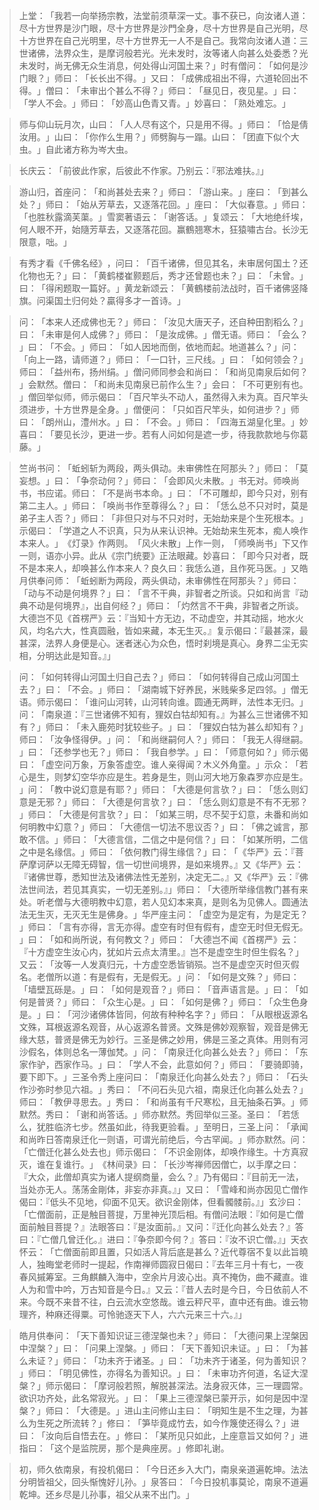 > 上堂：​「我若一向举扬宗教，法堂前须草深一丈。事不获已，向汝诸人道：尽十方世界是沙门眼，尽十方世界是沙門全身，尽十方世界是自己光明，尽十方世界在自己光明里，尽十方世界无一人不是自己。我常向汝诸人道：三世诸佛，法界众生，是摩诃般若光。光未发时，汝等诸人向甚么处委悉？光未发时，尚无佛无众生消息，何处得山河国土来？​」时有僧问：​「如何是沙门眼？​」师曰：​「长长出不得。​」又曰：​「成佛成祖出不得，六道轮回出不得。​」僧曰：​「未审出个甚么不得？​」师曰：​「昼见日，夜见星。​」曰：​「学人不会。​」师曰：​「妙高山色青又青。​」妙喜曰：​「熟处难忘。​」

> 师与仰山玩月次，山曰：​「人人尽有这个，只是用不得。​」师曰：​「恰是倩汝用。​」山曰：​「你作么生用？​」师劈胸与一蹋。山曰：​「团直下似个大虫。​」自此诸方称为岑大虫。

> 长庆云：​「前彼此作家，后彼此不作家。乃别云：『邪法难扶。』」

> 游山归，首座问：​「和尚甚处去来？​」师曰：​「游山来。​」座曰：​「到甚么处？​」师曰：​「始从芳草去，又逐落花回。​」座曰：​「大似春意。​」师曰：​「也胜秋露滴芙蕖。​」雪窦著语云：​「谢答话。​」复颂云：​「大地绝纤埃，何人眼不开，始隨芳草去，又逐落花回。赢鶴翘寒木，狂猿嘯古台。长沙无限意，咄。​」

> 有秀才看《千佛名经》​，问曰：​「百千诸佛，但见其名，未审居何国土？还化物也无？​」曰：​「黄鹤楼崔颢题后，秀才还曾题也未？​」曰：​「未曾。​」曰：​「得闲题取一篇好。​」黄龙新颂云：​「黄鶴楼前法战时，百千诸佛竖降旗。问渠国土归何处？贏得多才一首诗。​」

> 问：​「本来人还成佛也无？​」师曰：​「汝见大唐天子，还自种田割稻么？​」曰：​「未审是何人成佛？​」师曰：​「是汝成佛。​」僧无语。师曰：​「会么？​」曰：​「不会。​」师曰：​「如人因地而倒，依地而起。地道甚么？​」问：​「向上一路，请师道？​」师曰：​「一口针，三尺线。​」曰：​「如何领会？​」师曰：​「益州布，扬州绢。​」僧问师同参会和尚曰：​「和尚见南泉后如何？​」会默然。僧曰：​「和尚未见南泉已前作么生？​」会曰：​「不可更别有也。​」僧回举似师，师示偈曰：​「百尺竿头不动人，虽然得入未为真。百尺竿头须进步，十方世界是全身。​」僧便问：​「只如百尺竿头，如何进步？​」师曰：​「朗州山，澧州水。​」曰：​「不会。​」师曰：​「四海五湖皇化里。​」妙喜曰：​「要见长沙，更进一步。若有人问如何是遮一步，待我款款地与你葛藤。​」

> 竺尚书问：​「蚯蚓斩为两段，两头俱动。未审佛性在阿那头？​」师曰：​「莫妄想。​」曰：​「争奈动何？​」师曰：​「会即风火未散。​」书无对。师唤尚书，书应诺。师曰：​「不是尚书本命。​」曰：​「不可雕却，即今只对，别有第二主人。​」师曰：​「唤尚书作至尊得么？​」曰：​「恁么总不只对时，莫是弟子主人否？​」师曰：​「非但只对与不只对时，无始劫来是个生死根本。​」示偈曰：​「学道之人不识真，只为从来认识神。无始劫来生死本，痴人唤作本来人。​」​《灯录》作两则。​「风火未散」上作一则，​「师唤尚书」下又作一则，语亦小异。此从《宗门统要》正法眼藏。妙喜曰：​「即今只对者，既不是本来人，却唤甚么作本来人？良久曰：我恁么道，且作死马医。​」又皓月供奉问师：​「蚯蚓断为两段，两头俱动，未审佛性在阿那头？​」师曰：​「动与不动是何境界？​」曰：​「言不干典，非智者之所谈。只如和尚言『动典不动是何境界』，出自何经？​」师曰：​「灼然言不干典，非智者之所谈。大德岂不见《首楞严》云：『当知十方无边，不动虚空，并其动摇，地水火风，均名六大，性真圆融，皆如来藏，本无生灭。』复示偈曰：『最甚深，最甚深，法界人身便是心。迷者迷心为众色，悟时刹境是真心。身界二尘无实相，分明达此是知音。』」

> 问：​「如何转得山河国土归自己去？​」师曰：​「如何转得自己成山河国土去？​」曰：​「不会。​」师曰：​「湖南城下好养民，米贱柴多足四邻。​」僧无语。师示偈曰：​「谁问山河转，山河转向谁。圆通无两畔，法性本无归。​」问：​「南泉道：『三世诸佛不知有，狸奴白牯却知有。』为甚么三世诸佛不知有？​」师曰：​「未入鹿苑时犹较些子。​」曰：​「狸奴白牯为甚么却知有？​」师曰：​「汝争怪得伊。​」问：​「和尚继嗣何人？​」师曰：​「我无人得继嗣。​」曰：​「还参学也无？​」师曰：​「我自参学。​」曰：​「师意何如？​」师示偈曰：​「虚空问万象，万象答虚空。谁人亲得闻？木义外角童。​」示众：​「若心是生，则梦幻空华亦应是生。若身是生，则山河大地万象森罗亦应是生。​」问：​「教中说幻意是有耶？​」师曰：​「大德是何言欤？​」曰：​「恁么则幻意是无邪？​」师曰：​「大德是何言欤？​」曰：​「恁么则幻意是不有不无邪？​」师曰：​「大德是何言欤？​」曰：​「如某三明，尽不契于幻意，未番和尚如何明教中幻意？​」师曰：​「大德信一切法不思议否？​」曰：​「佛之诚言，那敢不信。​」师曰：​「大德言信，二信之中是何信？​」曰：​「如某所明，二信之中是名缘信。​」师曰：​「依何教门得生缘信？​」曰：​「​《华严》云：『菩萨摩诃萨以无障无碍智，信一切世间境界，是如来境界。』又《华严》云：『诸佛世尊，悉知世法及诸佛法性无差别，决定无二。』又《华严》云：『佛法世间法，若见其真实，一切无差别。』」师曰：​「大德所举缘信教门甚有来处。听老僧与大德明教中幻意，若人见幻本来真，是则名为见佛人。圆通法法无生灭，无灭无生是佛身。​」华严座主问：​「虚空为是定有，为是定无？​」师曰：​「言有亦得，言无亦得。虚空有时但有假有，虚空无时但无假无。​」曰：​「如和尚所说，有何教文？​」师曰：​「大德岂不闻《首楞严》云：『十方虚空生汝心内，犹如片云点太清里。』岂不是虚空生时但生假名？​」又云：​「汝等一人发真归元，十方虚空悉皆销殒。岂不是虚空灭时但灭假名。老僧所以道：有是假有，无是假无。​」问：​「如何是文殊？​」师曰：​「墙壁瓦砾是。​」曰：​「如何是观音？​」师曰：​「音声语言是。​」曰：​「如何是普贤？​」师曰：​「众生心是。​」曰：​「如何是佛？​」师曰：​「众生色身是。​」曰：​「河沙诸佛体皆同，何故有种种名字？​」师曰：​「从眼根返源名文殊，耳根返源名观音，从心返源名普贤。文殊是佛妙观察智，观音是佛无缘大慈，普贤是佛无为妙行。三圣是佛之妙用，佛是三圣之真体。用则有河沙假名，体则总名一薄伽梵。​」问：​「南泉迁化向甚么处去？​」师曰：​「东家作驴，西家作马。​」曰：​「学人不会，此意如何？​」师曰：​「要骑即骑，要下即下。​」三圣令秀上座问曰：​「南泉迁化向甚么处去？​」师曰：​「石头作沙弥时参见六祖。​」秀曰：​「不问石头见六祖，南泉迁化向甚么处去？​」师曰：​「教伊寻思去。​」秀曰：​「和尚虽有千尺寒松，且无抽条石笋。​」师默然。秀曰：​「谢和尚答话。​」师亦默然。秀回举似三圣。圣曰：​「若恁么，犹胜临济七步。然虽如此，待我更验看。​」至明日，三圣上问：​「承闻和尚昨日答南泉迁化一则语，可谓光前绝后，今古罕闻。​」师亦默然。问：​「亡僧迁化甚么处去也」师示偈曰：​「不识金刚体，却唤作缘生。十方真寂灭，谁在复谁行。​」​《林间录》曰：​「长沙岑禅师因僧亡，以手摩之曰：『大众，此僧却真实为诸人提纲商量，会么？』乃有偈曰：『目前无一法，当处亦无人。荡荡金剛体，非妄亦非真。』」又曰：​「雪峰和尚亦因见亡僧作偈曰：『低头不见地，仰面不见天。欲识金刚体，但看髑髅前。』」玄沙曰：​「亡僧面前，正是触目菩提，万里神光顶后相。有僧问法眼：『如何是亡僧面前触目菩提？』法眼答曰：『是汝面前。』又问：『迁化向甚么处去？』答曰：『亡僧几曾迁化。』进曰：『争奈即今何？』答曰：『汝不识亡僧。』」天衣怀云：​「亡僧面前即且置，只如活人背后底是甚么？近代尊宿不复以此旨曉人，独晦堂老师时一提起，作南禅师圆寂日偈曰：『去年三月十有七，一夜春风摵筹室。三角麒麟入海中，空余片月波心出。真不掩伪，曲不藏直。谁人为和雪中吟，万古知音是今日。』又云：『昔人去时是今日，今日依前人不来。今既不来昔不往，白云流水空悠哉。谁云秤尺平，直中还有曲。谁云物理齐，种麻还得粟。可怜驰逐天下人，六六元来三十六。』」

> 皓月供奉问：​「天下善知识证三德涅槃也未？​」师曰：​「大德问果上涅槃因中涅槃？​」曰：​「问果上涅槃。​」师曰：​「天下善知识未证。​」曰：​「为甚么未证？​」师曰：​「功未齐于诸圣。​」曰：​「功未齐于诸圣，何为善知识？​」师曰：​「明见佛性，亦得名为善知识。​」曰：​「未审功齐何道，名证大涅槃？​」师示偈曰：​「摩诃般若照，解脱甚深法。法身寂灭体，三一理圆常。欲识功齐处，此名常寂光。​」曰：​「果上三德涅槃已蒙开示，如何是因中涅槃？​」师曰：​「大德是。​」进山主问修山主曰：​「明知生是不生之理，为甚么为生死之所流转？​」修曰：​「笋毕竟成竹去，如今作篾使还得么？​」进曰：​「汝向后自悟去在。​」修曰：​「某所见只如此，上座意旨又如何？​」进指曰：​「这个是监院房，那个是典座房。​」修即礼谢。

> 初，师久依南泉，有投机偈曰：​「今日还乡入大门，南泉亲道遍乾坤。法法分明皆祖父，回头惭愧好儿孙。​」泉答曰：​「今日投机事莫论，南泉不道遍乾坤。还乡尽是儿孙事，祖父从来不出门。​」


